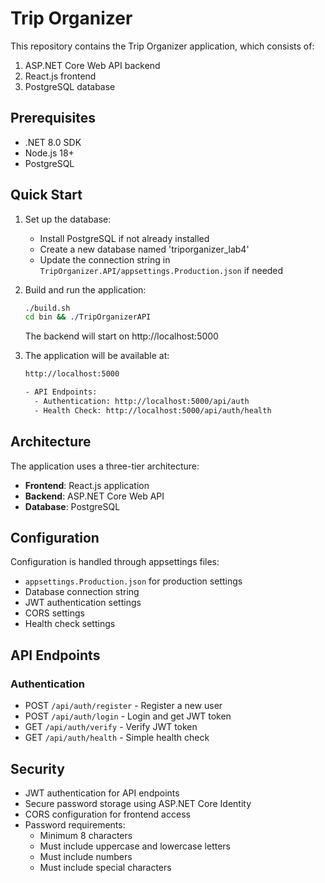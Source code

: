 # Trip Organizer

This repository contains the Trip Organizer application, which consists of:

1. ASP.NET Core Web API backend
2. React.js frontend
3. PostgreSQL database

## Prerequisites

- .NET 8.0 SDK
- Node.js 18+
- PostgreSQL

## Quick Start

1. Set up the database:

   - Install PostgreSQL if not already installed
   - Create a new database named 'triporganizer_lab4'
   - Update the connection string in `TripOrganizer.API/appsettings.Production.json` if needed

2. Build and run the application:

   ```bash
   ./build.sh
   cd bin && ./TripOrganizerAPI
   ```

   The backend will start on http://localhost:5000

3. The application will be available at:

   ```bash
   http://localhost:5000

   - API Endpoints:
     - Authentication: http://localhost:5000/api/auth
     - Health Check: http://localhost:5000/api/auth/health
   ```

## Architecture

The application uses a three-tier architecture:

- **Frontend**: React.js application
- **Backend**: ASP.NET Core Web API
- **Database**: PostgreSQL

## Configuration

Configuration is handled through appsettings files:

- `appsettings.Production.json` for production settings
- Database connection string
- JWT authentication settings
- CORS settings
- Health check settings

## API Endpoints

### Authentication

- POST `/api/auth/register` - Register a new user
- POST `/api/auth/login` - Login and get JWT token
- GET `/api/auth/verify` - Verify JWT token
- GET `/api/auth/health` - Simple health check

## Security

- JWT authentication for API endpoints
- Secure password storage using ASP.NET Core Identity
- CORS configuration for frontend access
- Password requirements:
  - Minimum 8 characters
  - Must include uppercase and lowercase letters
  - Must include numbers
  - Must include special characters
